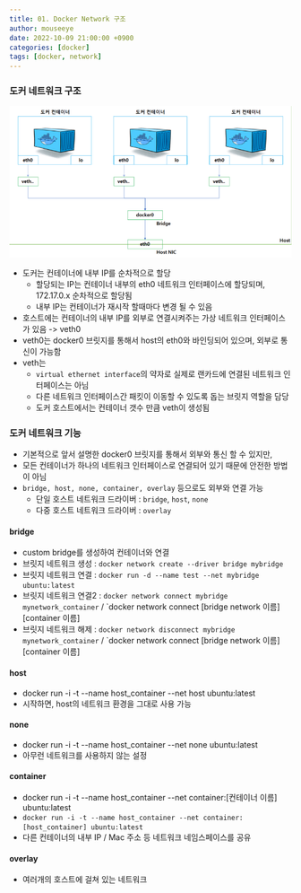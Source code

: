 ```yaml
---
title: 01. Docker Network 구조
author: mouseeye
date: 2022-10-09 21:00:00 +0900
categories: [docker]
tags: [docker, network]
---
```


### 도커 네트워크 구조

![docker_network.png](docker_network.png)
- 도커는 컨테이너에 내부 IP를 순차적으로 할당
  - 할당되는 IP는 컨테이너 내부의 eth0 네트워크 인터페이스에 할당되며, 172.17.0.x 순차적으로 할당됨
  - 내부 IP는 컨테이너가 재시작 할때마다 변경 될 수 있음
- 호스트에는 컨테이너의 내부 IP를 외부로 연결시켜주는 가상 네트워크 인터페이스가 있음 -> veth0
- veth0는 docker0 브릿지를 통해서 host의 eth0와 바인딩되어 있으며, 외부로 통신이 가능함
- veth는
  - `virtual ethernet interface`의 약자로 실제로 랜카드에 연결된 네트워크 인터페이스는 아님
  - 다른 네트워크 인터페이스간 패킷이 이동할 수 있도록 돕는 브릿지 역할을 담당
  - 도커 호스트에서는 컨테이너 갯수 만큼 veth이 생성됨

### 도커 네트워크 기능
- 기본적으로 앞서 설명한 docker0 브릿지를 통해서 외부와 통신 할 수 있지만,
- 모든 컨테이너가 하나의 네트워크 인터페이스로 연결되어 있기 때문에 안전한 방법이 아님
- `bridge, host, none, container, overlay` 등으로도 외부와 연결 가능
  - 단일 호스트 네트워크 드라이버 : `bridge`, `host`, `none`
  - 다중 호스트 네트워크 드라이버 : `overlay`

#### bridge
- custom bridge를 생성하여 컨테이너와 연결
- 브릿지 네트워크 생성 : `docker network create --driver bridge mybridge`
- 브릿지 네트워크 연결 : `docker run -d --name test --net mybridge ubuntu:latest`
- 브릿지 네트워크 연결2 : `docker network connect mybridge mynetwork_container` / `docker network connect [bridge network 이름] [container 이름]
- 브릿지 네트워크 해제 : `docker network disconnect mybridge mynetwork_container` / `docker network connect [bridge network 이름] [container 이름]


#### host
- docker run -i -t --name host_container --net host ubuntu:latest
- 시작하면, host의 네트워크 환경을 그대로 사용 가능

#### none
- docker run -i -t --name host_container --net none ubuntu:latest
- 아무런 네트워크를 사용하지 않는 설정

#### container
- docker run -i -t --name host_container --net container:[컨테이너 이름] ubuntu:latest
- `docker run -i -t --name host_container --net container:[host_container] ubuntu:latest`
- 다른 컨테이너의 내부 IP / Mac 주소 등 네트워크 네임스페이스를 공유

#### overlay
- 여러개의 호스트에 걸쳐 있는 네트워크
